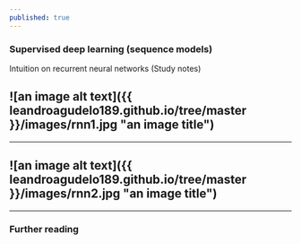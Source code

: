 ```yaml
---
published: true
---
```

### Supervised deep learning (sequence models)

Intuition on recurrent neural networks (Study notes)


![an image alt text]({{ leandroagudelo189.github.io/tree/master }}/images/rnn1.jpg "an image title")
----
****

![an image alt text]({{ leandroagudelo189.github.io/tree/master }}/images/rnn2.jpg "an image title")
----
****

### Further reading

